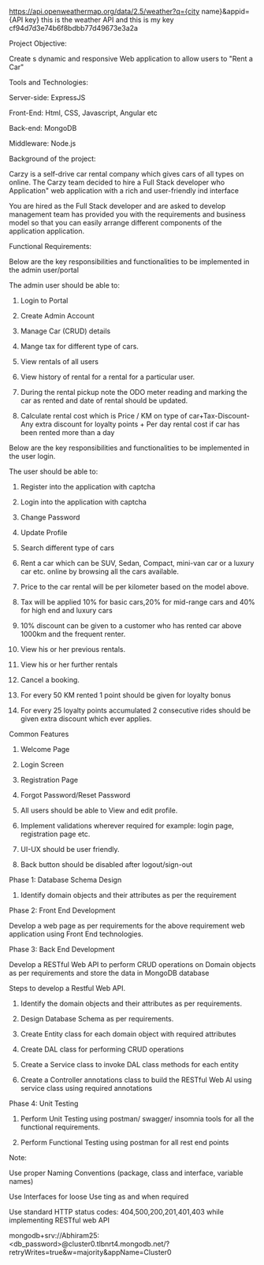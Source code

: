 https://api.openweathermap.org/data/2.5/weather?q={city name}&appid={API key} this is the weather API and
this is my key cf94d7d3e74b6f8bdbb77d49673e3a2a


Project Objective:

Create s dynamic and responsive Web application to allow users to "Rent a Car"

Tools and Technologies:

Server-side: ExpressJS

Front-End: Html, CSS, Javascript, Angular etc

Back-end: MongoDB

Middleware: Node.js

Background of the project:

Carzy is a self-drive car rental company which gives cars of all types on online. The Carzy team decided to hire a Full Stack developer who Application" web application with a rich and user-friendly ind interface

You are hired as the Full Stack developer and are asked to develop management team has provided you with the requirements and business model so that you can easily arrange different components of the application application. 

Functional Requirements:

Below are the key responsibilities and functionalities to be implemented in the admin user/portal

The admin user should be able to:

1. Login to Portal

2. Create Admin Account

3. Manage Car (CRUD) details

4. Mange tax for different type of cars.

5. View rentals of all users

6. View history of rental for a rental for a particular user.

7. During the rental pickup note the ODO meter reading and marking the car as rented and date of rental should be updated.

8. Calculate rental cost which is Price / KM on type of car+Tax-Discount-Any extra discount for loyalty points + Per day rental cost if car has been rented more than a day

Below are the key responsibilities and functionalities to be implemented in the user login.

The user should be able to:

1. Register into the application with captcha

2. Login into the application with captcha

3. Change Password

4. Update Profile

5. Search different type of cars

6. Rent a car which can be SUV, Sedan, Compact, mini-van car or a luxury car etc. online by browsing all the cars available.

7. Price to the car rental will be per kilometer based on the model above.

8. Tax will be applied 10% for basic cars,20% for mid-range cars and 40% for high end and luxury cars

9. 10% discount can be given to a customer who has rented car above 1000km and the frequent renter.

10. View his or her previous rentals.

11. View his or her further rentals

12. Cancel a booking.

13. For every 50 KM rented 1 point should be given for loyalty bonus

14. For every 25 loyalty points accumulated 2  consecutive rides should be given extra discount which ever applies. 

Common Features

1. Welcome Page

2. Login Screen

3. Registration Page

4. Forgot Password/Reset Password

5. All users should be able to View and edit profile.

6. Implement validations wherever required for example: login page, registration page etc.

7. UI-UX should be user friendly.

8. Back button should be disabled after logout/sign-out

Phase 1: Database Schema Design

1. Identify domain objects and their attributes as per the requirement

Phase 2: Front End Development

Develop a web page as per requirements for the above requirement web application using Front End technologies.

Phase 3: Back End Development

Develop a RESTful Web API to perform CRUD operations on Domain objects as per requirements and store the data in MongoDB database

Steps to develop a Restful Web API.

1. Identify the domain objects and their attributes as per requirements.

2. Design Database Schema as per requirements.

3. Create Entity class for each domain object with required attributes

4. Create DAL class for performing CRUD operations

5. Create a Service class to invoke DAL class methods for each entity

6. Create a Controller annotations class to build the RESTful Web Al using service class using required annotations

Phase 4: Unit Testing

1. Perform Unit Testing using postman/ swagger/ insomnia tools for all the functional requirements. 

2. Perform Functional Testing using postman for all rest end points

Note:

Use proper Naming Conventions (package, class and interface, variable names)

Use Interfaces for loose Use ting as and when required

Use standard HTTP status codes: 404,500,200,201,401,403 while implementing RESTful web API


mongodb+srv://Abhiram25:<db_password>@cluster0.tlbnrt4.mongodb.net/?retryWrites=true&w=majority&appName=Cluster0
